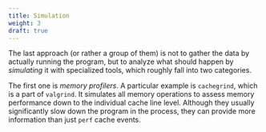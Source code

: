 ```yaml
---
title: Simulation
weight: 3
draft: true
---
```


The last approach (or rather a group of them) is not to gather the data by actually running the program, but to analyze what should happen by *simulating* it with specialized tools, which roughly fall into two categories.

The first one is *memory profilers*. A particular example is `cachegrind`, which is a part of `valgrind`. It simulates all memory operations to assess memory performance down to the individual cache line level. Although they usually significantly slow down the program in the process, they can provide more information than just `perf` cache events.
